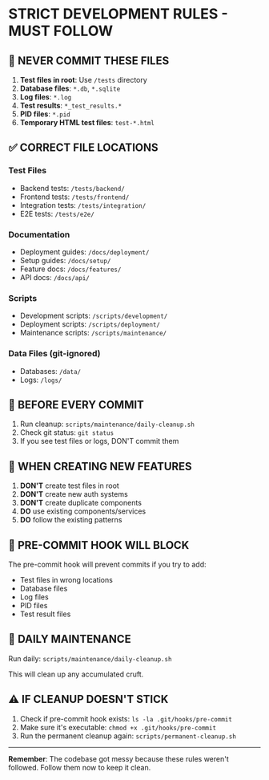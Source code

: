# STRICT DEVELOPMENT RULES - MUST FOLLOW

## 🚫 NEVER COMMIT THESE FILES

1. **Test files in root**: Use `/tests` directory
2. **Database files**: `*.db`, `*.sqlite` 
3. **Log files**: `*.log`
4. **Test results**: `*_test_results.*`
5. **PID files**: `*.pid`
6. **Temporary HTML test files**: `test-*.html`

## ✅ CORRECT FILE LOCATIONS

### Test Files
- Backend tests: `/tests/backend/`
- Frontend tests: `/tests/frontend/`
- Integration tests: `/tests/integration/`
- E2E tests: `/tests/e2e/`

### Documentation
- Deployment guides: `/docs/deployment/`
- Setup guides: `/docs/setup/`
- Feature docs: `/docs/features/`
- API docs: `/docs/api/`

### Scripts
- Development scripts: `/scripts/development/`
- Deployment scripts: `/scripts/deployment/`
- Maintenance scripts: `/scripts/maintenance/`

### Data Files (git-ignored)
- Databases: `/data/`
- Logs: `/logs/`

## 🔧 BEFORE EVERY COMMIT

1. Run cleanup: `scripts/maintenance/daily-cleanup.sh`
2. Check git status: `git status`
3. If you see test files or logs, DON'T commit them

## 📝 WHEN CREATING NEW FEATURES

1. **DON'T** create test files in root
2. **DON'T** create new auth systems
3. **DON'T** create duplicate components
4. **DO** use existing components/services
5. **DO** follow the existing patterns

## 🛑 PRE-COMMIT HOOK WILL BLOCK

The pre-commit hook will prevent commits if you try to add:
- Test files in wrong locations
- Database files
- Log files
- PID files
- Test result files

## 🔄 DAILY MAINTENANCE

Run daily: `scripts/maintenance/daily-cleanup.sh`

This will clean up any accumulated cruft.

## ⚠️ IF CLEANUP DOESN'T STICK

1. Check if pre-commit hook exists: `ls -la .git/hooks/pre-commit`
2. Make sure it's executable: `chmod +x .git/hooks/pre-commit`
3. Run the permanent cleanup again: `scripts/permanent-cleanup.sh`

---

**Remember**: The codebase got messy because these rules weren't followed. Follow them now to keep it clean.